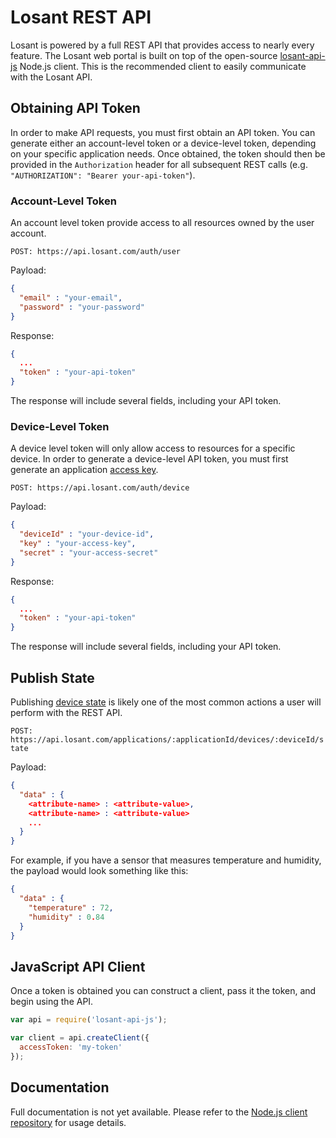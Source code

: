 # Losant REST API

Losant is powered by a full REST API that provides access to nearly every feature. The Losant web portal is built on top of the open-source <a href="https://github.com/GetStructure/losant-api-js" target="_blank">losant-api-js</a> Node.js client. This is the recommended client to easily communicate with the Losant API.

## Obtaining API Token

In order to make API requests, you must first obtain an API token. You can generate either an account-level token or a device-level token, depending on your specific application needs. Once obtained, the token should then be provided in the `Authorization` header for all subsequent REST calls (e.g. `"AUTHORIZATION": "Bearer your-api-token"`).

### Account-Level Token

An account level token provide access to all resources owned by the user account.

`POST: https://api.losant.com/auth/user`

Payload:

```json
{
  "email" : "your-email",
  "password" : "your-password"
}
```

Response:

```json
{
  ...
  "token" : "your-api-token"
}
```

The response will include several fields, including your API token.

### Device-Level Token

A device level token will only allow access to resources for a specific device. In order to generate a device-level API token, you must first generate an application [access key](/applications/access-keys).

`POST: https://api.losant.com/auth/device`

Payload:

```json
{
  "deviceId" : "your-device-id",
  "key" : "your-access-key",
  "secret" : "your-access-secret"
}
```

Response:

```json
{
  ...
  "token" : "your-api-token"
}
```

The response will include several fields, including your API token.

## Publish State

Publishing [device state](/devices/state/) is likely one of the most common actions a user will perform with the REST API.

`POST: https://api.losant.com/applications/:applicationId/devices/:deviceId/state`

Payload:

```json
{
  "data" : {
    <attribute-name> : <attribute-value>,
    <attribute-name> : <attribute-value>
    ...
  }
}
```

For example, if you have a sensor that measures temperature and humidity, the payload would look something like this:

```json
{
  "data" : {
    "temperature" : 72,
    "humidity" : 0.84
  }
}
```

## JavaScript API Client

Once a token is obtained you can construct a client, pass it the token, and begin using the API.

```JavaScript
var api = require('losant-api-js');

var client = api.createClient({
  accessToken: 'my-token'
});
```

## Documentation

Full documentation is not yet available. Please refer to the <a href="https://github.com/GetStructure/losant-api-js" target="_blank">Node.js client repository</a> for usage details.
